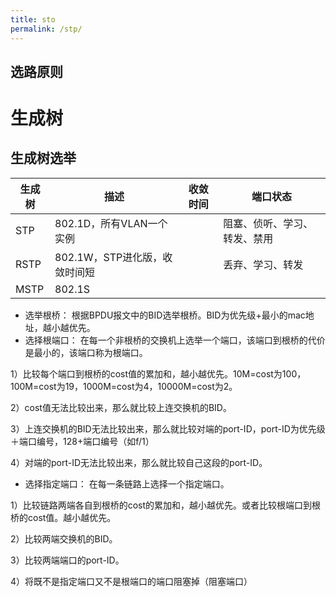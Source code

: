 ```yaml
---
title: sto
permalink: /stp/
---
```

## 选路原则

# 生成树
## 生成树选举

| 生成树 | 描述    | 收敛时间 | 端口状态                            |
|--------|---------|----------|-----------------------------------|
| STP    | 802.1D，所有VLAN一个实例  |          | 阻塞、侦听、学习、转发、禁用      |
| RSTP   | 802.1W，STP进化版，收敛时间短  |          | 丢弃、学习、转发                  |
| MSTP   | 802.1S  |          |                                   |

- 选举根桥：
根据BPDU报文中的BID选举根桥。BID为优先级+最小的mac地址，越小越优先。
- 选择根端口：
在每一个非根桥的交换机上选举一个端口，该端口到根桥的代价是最小的，该端口称为根端口。

1）比较每个端口到根桥的cost值的累加和，越小越优先。10M=cost为100，100M=cost为19，1000M=cost为4，10000M=cost为2。

2）cost值无法比较出来，那么就比较上连交换机的BID。

3）上连交换机的BID无法比较出来，那么就比较对端的port-ID，port-ID为优先级＋端口编号，128+端口编号（如f/1）

4）对端的port-ID无法比较出来，那么就比较自己这段的port-ID。
- 选择指定端口：
在每一条链路上选择一个指定端口。

1）比较链路两端各自到根桥的cost的累加和，越小越优先。或者比较根端口到根桥的cost值。越小越优先。

2）比较两端交换机的BID。

3）比较两端端口的port-ID。

4）将既不是指定端口又不是根端口的端口阻塞掉（阻塞端口）
